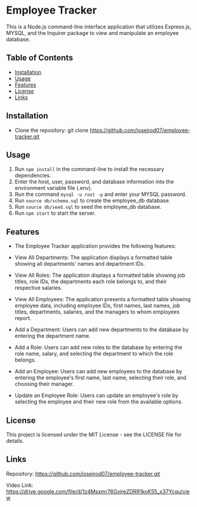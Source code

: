 # Employee Tracker

This is a Node.js command-line interface application that utilizes Express.js, MYSQL, and the Inquirer package to view and manipulate an employee database.

## Table of Contents

- [Installation](#installation)
- [Usage](#usage)
- [Features](#features)
- [License](#license)
- [Links](#links)

## Installation

- Clone the repository: git clone https://github.com/josejrod07/employee-tracker.git

## Usage

1. Run `npm install` in the command-line to install the necessary dependencies.
2. Enter the host, user, password, and database information into the environment variable file (.env).
3. Run the command `mysql -u root -p` and enter your MYSQL password.
4. Run `source db/schema.sql` to create the employee_db database.
5. Run `source db/seed.sql` to seed the employee_db database.
6. Run `npm start` to start the server.

## Features

- The Employee Tracker application provides the following features:

- View All Departments: The application displays a formatted table showing all departments' names and department IDs.

- View All Roles: The application displays a formatted table showing job titles, role IDs, the departments each role belongs to, and their respective salaries.

- View All Employees: The application presents a formatted table showing employee data, including employee IDs, first names, last names, job titles, departments, salaries, and the managers to whom employees report.

- Add a Department: Users can add new departments to the database by entering the department name.

- Add a Role: Users can add new roles to the database by entering the role name, salary, and selecting the department to which the role belongs.

- Add an Employee: Users can add new employees to the database by entering the employee's first name, last name, selecting their role, and choosing their manager.

- Update an Employee Role: Users can update an employee's role by selecting the employee and their new role from the available options.

## License

This project is licensed under the MIT License - see the LICENSE file for details.

## Links

Repository: https://github.com/josejrod07/employee-tracker.git

Video Link: https://drive.google.com/file/d/1z4Msxmr76GxjreZDRR1koK55_x37Ycqu/view